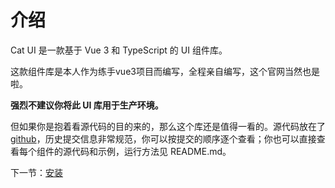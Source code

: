 # 介绍

Cat UI 是一款基于 Vue 3 和 TypeScript 的 UI 组件库。

这款组件库是本人作为练手vue3项目而编写，全程亲自编写，这个官网当然也是啦。

**强烈不建议你将此 UI 库用于生产环境。**

但如果你是抱着看源代码的目的来的，那么这个库还是值得一看的。源代码放在了 [github](https://github.com/)，历史提交信息非常规范，你可以按提交的顺序逐个查看；你也可以直接查看每个组件的源代码和示例，运行方法见 README.md。

下一节：[安装](#/doc/install)